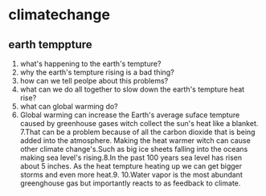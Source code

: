 # climatechange
## earth temppture
   1. what's happening to the earth's tempture?
   2. why the earth's tempture rising is a bad thing?
   3. how can we tell peolpe about this problems?
   4. what can we do all together to slow down the 
   earth's tempture heat rise?
   5. what can global warming do?
   6. Global warming can increase the Earth's average suface tempture caused by greenhouse gases witch collect the sun's heat like a blanket.
   7.That can be a problem because of all the carbon dioxide that is being added into the atmosphere.
   Making the heat warmer witch can cause other climate change's.Such as big ice sheets falling into the oceans making      sea level's rising.8.In the past 100 years sea level has risen about 5 inches.
   As the heat tempture heating up we can get bigger storms and even more heat.9.
   10.Water vapor is the most abundant greenghouse gas but importantly reacts to as feedback to climate.
   
    
    
   
